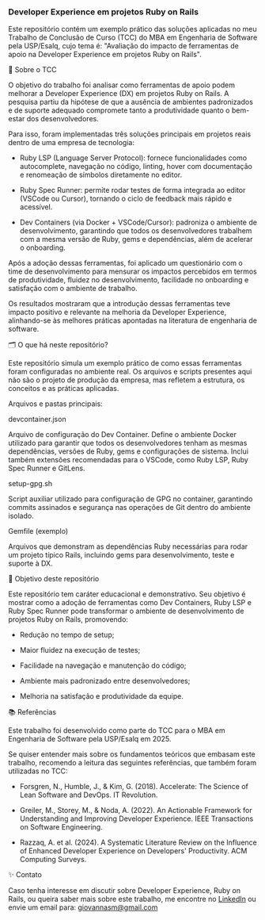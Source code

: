 ### Developer Experience em projetos Ruby on Rails

Este repositório contém um exemplo prático das soluções aplicadas no meu Trabalho de Conclusão de Curso (TCC) do MBA em Engenharia de Software pela USP/Esalq, cujo tema é: "Avaliação do impacto de ferramentas de apoio na Developer Experience em projetos Ruby on Rails".

📝 Sobre o TCC

O objetivo do trabalho foi analisar como ferramentas de apoio podem melhorar a Developer Experience (DX) em projetos Ruby on Rails. A pesquisa partiu da hipótese de que a ausência de ambientes padronizados e de suporte adequado compromete tanto a produtividade quanto o bem-estar dos desenvolvedores.

Para isso, foram implementadas três soluções principais em projetos reais dentro de uma empresa de tecnologia:

- Ruby LSP (Language Server Protocol): fornece funcionalidades como autocomplete, navegação no código, linting, hover com documentação e renomeação de símbolos diretamente no editor.

- Ruby Spec Runner: permite rodar testes de forma integrada ao editor (VSCode ou Cursor), tornando o ciclo de feedback mais rápido e acessível.

- Dev Containers (via Docker + VSCode/Cursor): padroniza o ambiente de desenvolvimento, garantindo que todos os desenvolvedores trabalhem com a mesma versão de Ruby, gems e dependências, além de acelerar o onboarding.

Após a adoção dessas ferramentas, foi aplicado um questionário com o time de desenvolvimento para mensurar os impactos percebidos em termos de produtividade, fluidez no desenvolvimento, facilidade no onboarding e satisfação com o ambiente de trabalho.

Os resultados mostraram que a introdução dessas ferramentas teve impacto positivo e relevante na melhoria da Developer Experience, alinhando-se às melhores práticas apontadas na literatura de engenharia de software.

🗂️ O que há neste repositório?

Este repositório simula um exemplo prático de como essas ferramentas foram configuradas no ambiente real. Os arquivos e scripts presentes aqui não são o projeto de produção da empresa, mas refletem a estrutura, os conceitos e as práticas aplicadas.

Arquivos e pastas principais:

devcontainer.json

Arquivo de configuração do Dev Container. Define o ambiente Docker utilizado para garantir que todos os desenvolvedores tenham as mesmas dependências, versões de Ruby, gems e configurações de sistema. Inclui também extensões recomendadas para o VSCode, como Ruby LSP, Ruby Spec Runner e GitLens.

setup-gpg.sh

Script auxiliar utilizado para configuração de GPG no container, garantindo commits assinados e segurança nas operações de Git dentro do ambiente isolado.

Gemfile (exemplo)

Arquivos que demonstram as dependências Ruby necessárias para rodar um projeto típico Rails, incluindo gems para desenvolvimento, teste e suporte à DX.

🚀 Objetivo deste repositório

Este repositório tem caráter educacional e demonstrativo. Seu objetivo é mostrar como a adoção de ferramentas como Dev Containers, Ruby LSP e Ruby Spec Runner pode transformar o ambiente de desenvolvimento de projetos Ruby on Rails, promovendo:

- Redução no tempo de setup;

- Maior fluidez na execução de testes;

- Facilidade na navegação e manutenção do código;

- Ambiente mais padronizado entre desenvolvedores;

- Melhoria na satisfação e produtividade da equipe.

📚 Referências

Este trabalho foi desenvolvido como parte do TCC para o MBA em Engenharia de Software pela USP/Esalq em 2025.

Se quiser entender mais sobre os fundamentos teóricos que embasam este trabalho, recomendo a leitura das seguintes referências, que também foram utilizadas no TCC:

- Forsgren, N., Humble, J., & Kim, G. (2018). Accelerate: The Science of Lean Software and DevOps. IT Revolution.

- Greiler, M., Storey, M., & Noda, A. (2022). An Actionable Framework for Understanding and Improving Developer Experience. IEEE Transactions on Software Engineering.

- Razzaq, A. et al. (2024). A Systematic Literature Review on the Influence of Enhanced Developer Experience on Developers' Productivity. ACM Computing Surveys.

✨ Contato

Caso tenha interesse em discutir sobre Developer Experience, Ruby on Rails, ou queira saber mais sobre este trabalho, me encontre no [LinkedIn](https://www.linkedin.com/in/giovannasm/) ou envie um email para: giovannasm@gmail.com
